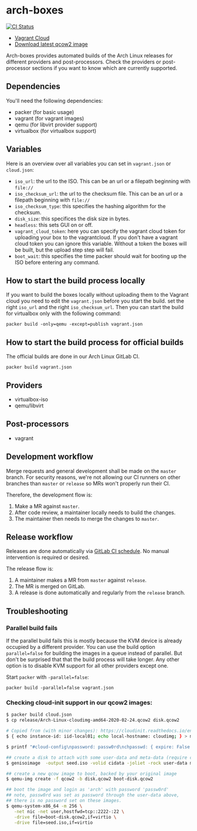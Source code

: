 # arch-boxes
[![CI Status](https://gitlab.archlinux.org/archlinux/arch-boxes/badges/master/pipeline.svg)](https://gitlab.archlinux.org/archlinux/arch-boxes/-/pipelines)

- [Vagrant Cloud](https://app.vagrantup.com/archlinux/boxes/archlinux)
- [Download latest qcow2 image](https://gitlab.archlinux.org/archlinux/arch-boxes/-/jobs/artifacts/master/download?job=build:cloud-qemu)

Arch-boxes provides automated builds of the Arch Linux releases for
different providers and post-processors. Check the providers or post-processor sections if you want to know
which are currently supported.

## Dependencies
You'll need the following dependencies:

* packer (for basic usage)
* vagrant (for vagrant images)
* qemu (for libvirt provider support)
* virtualbox (for virtualbox support)

## Variables
Here is an overview over all variables you can set in `vagrant.json` or
`cloud.json`:

* `iso_url`: the url to the ISO. This can be an url or a filepath
  beginning with `file://`
* `iso_checksum_url`: the url to the checksum file. This can be an url
  or a filepath beginning with `file://`
* `iso_checksum_type`: this specifies the hashing algorithm for the
  checksum.
* `disk_size`: this specifices the disk size in bytes.
* `headless`: this sets GUI on or off.
* `vagrant_cloud_token`: here you can specify the vagrant cloud token for
  uploading your box to the vagrantcloud. If you don't have a vagrant cloud
  token you can ignore this variable. Without a token the boxes will be
  built, but the upload step step will fail.
* `boot_wait`: this specifies the time packer should wait for booting up
  the ISO before entering any command.

## How to start the build process locally
If you want to build the boxes locally without uploading them to the Vagrant
cloud you need to edit the `vagrant.json` before you start the build. set the
right `iso_url` and the right `iso_checksum_url`. Then you can start the build
for virtualbox only with the following command:

`packer build -only=qemu -except=publish vagrant.json`

## How to start the build process for official builds
The official builds are done in our Arch Linux GitLab CI.

`packer build vagrant.json`

## Providers

* virtualbox-iso
* qemu/libvirt

## Post-processors

* vagrant

## Development workflow
Merge requests and general development shall be made on the `master` branch.
For security reasons, we're not allowing our CI runners on other branches than
`master` or `release` so MRs won't properly run their CI.

Therefore, the development flow is:

1. Make a MR against `master`.
2. After code review, a maintainer locally needs to build the changes.
3. The maintainer then needs to merge the changes to `master`.

## Release workflow
Releases are done automatically via [GitLab CI
schedule](https://gitlab.archlinux.org/archlinux/arch-boxes/-/pipeline_schedules).
No manual intervention is required or desired.

The release flow is:

1. A maintainer makes a MR from `master` against `release`.
2. The MR is merged on GitLab.
3. A release is done automatically and regularly from the `release` branch.

## Troubleshooting

### Parallel build fails
If the parallel build fails this is mostly because the KVM device is
already occupied by a different provider. You can use the build option
`parallel=false` for building the images in a queue instead of parallel.
But don't be surprised that that the build process will take longer. Any
other option is to disable KVM support for all other providers except
one.

Start `packer` with `-parallel=false`:

`packer build -parallel=false vagrant.json`

### Checking cloud-init support in our qcow2 images:

```bash
$ packer build cloud.json
$ cp release/Arch-Linux-cloudimg-amd64-2020-02-24.qcow2 disk.qcow2

# Copied from (with minor changes): https://cloudinit.readthedocs.io/en/latest/topics/datasources/nocloud.html
$ { echo instance-id: iid-local01; echo local-hostname: cloudimg; } > meta-data

$ printf "#cloud-config\npassword: passw0rd\nchpasswd: { expire: False }\nssh_pwauth: True\n" > user-data

## create a disk to attach with some user-data and meta-data (require cdrkit)
$ genisoimage  -output seed.iso -volid cidata -joliet -rock user-data meta-data

## create a new qcow image to boot, backed by your original image
$ qemu-img create -f qcow2 -b disk.qcow2 boot-disk.qcow2

## boot the image and login as 'arch' with password 'passw0rd'
## note, passw0rd was set as password through the user-data above,
## there is no password set on these images.
$ qemu-system-x86_64 -m 256 \
   -net nic -net user,hostfwd=tcp::2222-:22 \
   -drive file=boot-disk.qcow2,if=virtio \
   -drive file=seed.iso,if=virtio
```
